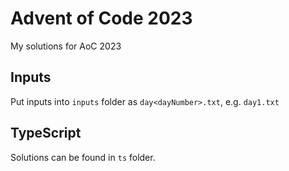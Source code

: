 # Advent of Code 2023

My solutions for AoC 2023

## Inputs

Put inputs into `inputs` folder as `day<dayNumber>.txt`, e.g. `day1.txt`

## TypeScript

Solutions can be found in `ts` folder.
